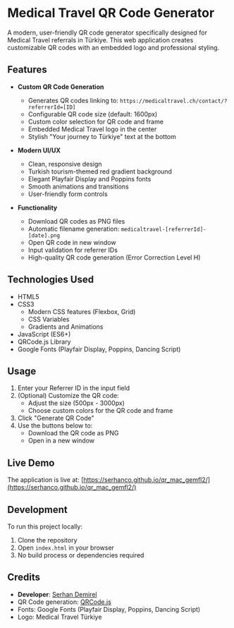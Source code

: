 # Medical Travel QR Code Generator

A modern, user-friendly QR code generator specifically designed for Medical Travel referrals in Türkiye. This web application creates customizable QR codes with an embedded logo and professional styling.

## Features

- **Custom QR Code Generation**
  - Generates QR codes linking to: `https://medicaltravel.ch/contact/?referrerId=[ID]`
  - Configurable QR code size (default: 1600px)
  - Custom color selection for QR code and frame
  - Embedded Medical Travel logo in the center
  - Stylish "Your journey to Türkiye" text at the bottom

- **Modern UI/UX**
  - Clean, responsive design
  - Turkish tourism-themed red gradient background
  - Elegant Playfair Display and Poppins fonts
  - Smooth animations and transitions
  - User-friendly form controls

- **Functionality**
  - Download QR codes as PNG files
  - Automatic filename generation: `medicaltravel-[referrerId]-[date].png`
  - Open QR code in new window
  - Input validation for referrer IDs
  - High-quality QR code generation (Error Correction Level H)

## Technologies Used

- HTML5
- CSS3
  - Modern CSS features (Flexbox, Grid)
  - CSS Variables
  - Gradients and Animations
- JavaScript (ES6+)
- QRCode.js Library
- Google Fonts (Playfair Display, Poppins, Dancing Script)

## Usage

1. Enter your Referrer ID in the input field
2. (Optional) Customize the QR code:
   - Adjust the size (500px - 3000px)
   - Choose custom colors for the QR code and frame
3. Click "Generate QR Code"
4. Use the buttons below to:
   - Download the QR code as PNG
   - Open in a new window

## Live Demo

The application is live at: [https://serhanco.github.io/qr_mac_gemfl2/](https://serhanco.github.io/qr_mac_gemfl2/)

## Development

To run this project locally:

1. Clone the repository
2. Open `index.html` in your browser
3. No build process or dependencies required

## Credits

- **Developer**: [Serhan Demirel](https://serhandemirel.com)
- QR Code generation: [QRCode.js](https://github.com/davidshimjs/qrcodejs)
- Fonts: Google Fonts (Playfair Display, Poppins, Dancing Script)
- Logo: Medical Travel Türkiye
